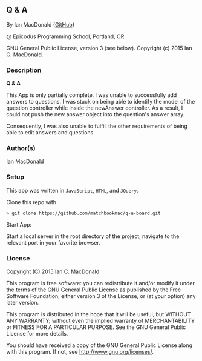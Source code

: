 ## Q & A

<a href="APP LINK IF APPLICABLE" target="#"><APP LINK NAME></a>

By Ian MacDonald (<a href="https://github.com/matchbookmac" target="#">GitHub</a>)

@ Epicodus Programming School, Portland, OR

GNU General Public License, version 3 (see below). Copyright (c) 2015 Ian C. MacDonald.

### Description

**Q & A**

This App is only partially complete. I was unable to successfully add answers to questions. I was stuck on being able to identify the model of the question controller while inside the newAnswer controller. As a result, I could not push the new answer object into the question's answer array.

Consequently, I was also unable to fulfill the other requirements of being able to edit answers and questions.

### Author(s)

Ian MacDonald

### Setup

This app was written in `JavaScript`, `HTML`, and `JQuery`.

Clone this repo with
```console
> git clone https://github.com/matchbookmac/q-a-board.git
```

Start App:

Start a local server in the root directory of the project, navigate to the relevant port in your favorite browser.


### License ###
Copyright  (C)  2015  Ian C. MacDonald

This program is free software: you can redistribute it and/or modify
it under the terms of the GNU General Public License as published by
the Free Software Foundation, either version 3 of the License, or
(at your option) any later version.

This program is distributed in the hope that it will be useful,
but WITHOUT ANY WARRANTY; without even the implied warranty of
MERCHANTABILITY or FITNESS FOR A PARTICULAR PURPOSE.  See the
GNU General Public License for more details.

You should have received a copy of the GNU General Public License
along with this program.  If not, see <http://www.gnu.org/licenses/>.
